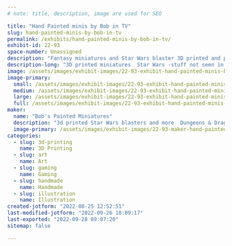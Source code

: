 ```yaml
---
# note: title, description, image are used for SEO

title: "Hand Painted minis by Bob in TV"
slug: hand-painted-minis-by-bob-in-tv
permalink: /exhibits/hand-painted-minis-by-bob-in-tv/
exhibit-id: 22-93
space-number: Unassigned
description: "Fantasy miniatures and Star Wars blaster 3D printed and professionally hand painted  and much more"
description-long: "3D printed miniatures  Star Wars -stuff not seen in stores  _ unusual pieces all professionally hand painted  you can also find them unpainted for the do it yourselfers"
image: /assets/images/exhibit-images/22-93-exhibit-hand-painted-minis-by-bob-in-tv-075-large.JPG
image-primary: 
  small: /assets/images/exhibit-images/22-93-exhibit-hand-painted-minis-by-bob-in-tv-075-small.JPG
  medium: /assets/images/exhibit-images/22-93-exhibit-hand-painted-minis-by-bob-in-tv-075-medium.JPG
  large: /assets/images/exhibit-images/22-93-exhibit-hand-painted-minis-by-bob-in-tv-075-large.JPG
  full: /assets/images/exhibit-images/22-93-exhibit-hand-painted-minis-by-bob-in-tv-075-full.JPG
maker: 
  name: "Bob's Painted Miniatures"
  description: "3d printed Star Wars blasters and more  Dungeons & Dragons miniatures professionally painted  "
  image-primary: /assets/images/exhibit-images/22-93-maker-hand-painted-minis-by-bob-in-tv-006-medium.JPG
categories: 
  - slug: 3d-printing
    name: 3D Printing
  - slug: art
    name: Art
  - slug: gaming
    name: Gaming
  - slug: handmade
    name: Handmade
  - slug: illustration
    name: Illustration
created-jotform: "2022-08-25 12:52:51"
last-modified-jotform: "2022-09-26 18:09:17"
last-exported: "2022-09-28 09:07:20"
sitemap: false

---
```


